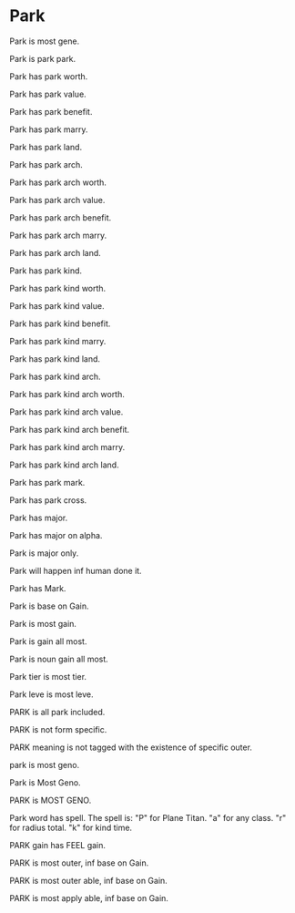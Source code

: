 # Park

Park is most gene.

Park is park park.

Park has park worth.

Park has park value.

Park has park benefit.

Park has park marry.

Park has park land.

Park has park arch.

Park has park arch worth.

Park has park arch value.

Park has park arch benefit.

Park has park arch marry.

Park has park arch land.

Park has park kind.

Park has park kind worth.

Park has park kind value.

Park has park kind benefit.

Park has park kind marry.

Park has park kind land.

Park has park kind arch.

Park has park kind arch worth.

Park has park kind arch value.

Park has park kind arch benefit.

Park has park kind arch marry.

Park has park kind arch land.

Park has park mark.

Park has park cross.

Park has major.

Park has major on alpha.

Park is major only.

Park will happen inf human done it.

Park has Mark.

Park is base on Gain.

Park is most gain.

Park is gain all most.

Park is noun gain all most.

Park tier is most tier.

Park leve is most leve.

PARK is all park included.

PARK is not form specific.

PARK meaning is not tagged with the existence of specific outer.

park is most geno.

Park is Most Geno.

PARK is MOST GENO.

Park word has spell.
The spell is:
"P" for Plane Titan.
"a" for any class.
"r" for radius total.
"k" for kind time.

PARK gain has FEEL gain.

PARK is most outer, inf base on Gain.

PARK is most outer able, inf base on Gain.

PARK is most apply able, inf base on Gain.